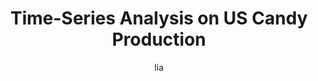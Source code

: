 ---
layout: post
title: "Time-Series Analysis on US Candy Production"
cover: /assets/img/posts/fav.png
category: Deep Learning
tags: [Python]

start: January, 2024
end: April, 2024

author: lia
excerpt: edit

published: true
toc: false
comments: false
---